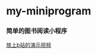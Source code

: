 # my-miniprogram
### 简单的图书阅读小程序
[放上b站的演示视频](https://www.bilibili.com/video/BV1VV4y1y7Sd/?spm_id_from=333.999.0.0&vd_source=41fc5c48b6b5bbf2fecd9147c618d4b9)
